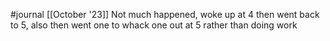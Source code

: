 #journal [[October '23]]
Not much happened, woke up at 4 then went back to 5, also then went one to whack one out at 5 rather than doing work